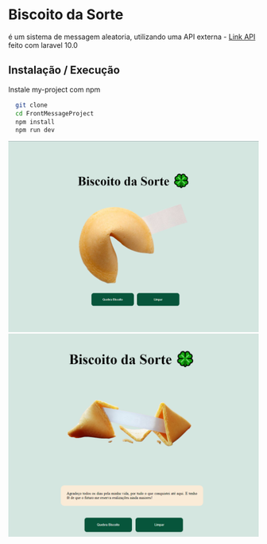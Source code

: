 # Biscoito da Sorte

é um sistema de messagem aleatoria, utilizando uma API externa - [Link API](https://github.com/TalissonSouzaDev/Api_Message_Random.git) feito com laravel 10.0


## Instalação / Execução

Instale my-project com npm

```bash
  git clone 
  cd FrontMessageProject
  npm install
  npm run dev
```
    
![Foto 1](./src//assets/img/sistema1.png)
![Foto 2](./src//assets/img/sistema2.png)

